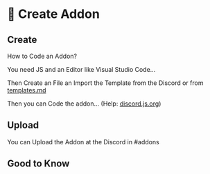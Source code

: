 # 📼 Create Addon

## Create

How to Code an Addon?

You need JS and an Editor like Visual Studio Code...

Then Create an File an Import the Template from the Discord or from [templates.md](templates.md "mention")

Then you can Code the addon... (Help: [discord.js.org](https://discord.js.org))

## Upload

You can Upload the Addon at the Discord in #addons&#x20;



## Good to Know
